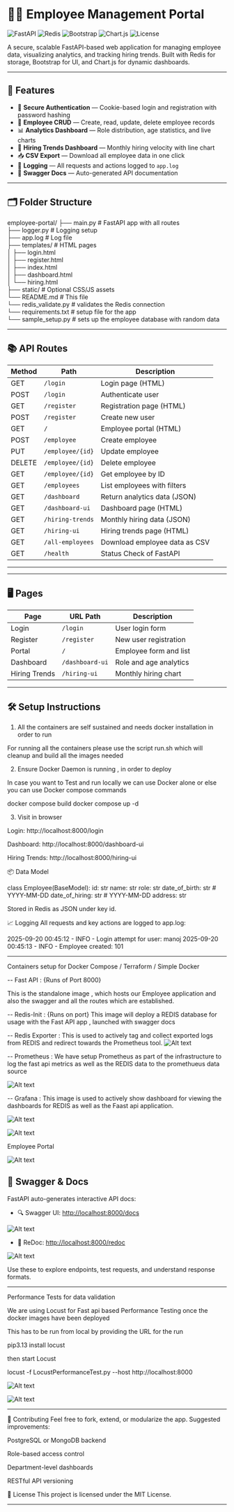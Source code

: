 # 🧑‍💼 Employee Management Portal

![FastAPI](https://img.shields.io/badge/FastAPI-0.110.0-green?logo=fastapi)
![Redis](https://img.shields.io/badge/Redis-7.2.0-red?logo=redis)
![Bootstrap](https://img.shields.io/badge/Bootstrap-5.3.2-blue?logo=bootstrap)
![Chart.js](https://img.shields.io/badge/Chart.js-4.4.0-orange?logo=chartdotjs)
![License](https://img.shields.io/badge/License-MIT-lightgrey)

A secure, scalable FastAPI-based web application for managing employee data, visualizing analytics, and tracking hiring trends. Built with Redis for storage, Bootstrap for UI, and Chart.js for dynamic dashboards.

---

## 🚀 Features

- 🔐 **Secure Authentication** — Cookie-based login and registration with password hashing
- 👥 **Employee CRUD** — Create, read, update, delete employee records
- 📊 **Analytics Dashboard** — Role distribution, age statistics, and live charts
- 📅 **Hiring Trends Dashboard** — Monthly hiring velocity with line chart
- 📥 **CSV Export** — Download all employee data in one click
- 🧠 **Logging** — All requests and actions logged to `app.log`
- 🧪 **Swagger Docs** — Auto-generated API documentation

---

## 🗂️ Folder Structure

employee-portal/ 
                 ├── main.py # FastAPI app with all routes   
                 ├── logger.py # Logging setup   
                 ├── app.log # Log file  
                 ├── templates/ # HTML pages   
                 │ ├── login.html   
                 │ ├── register.html   
                 │ ├── index.html   
                 │ ├── dashboard.html   
                 │ └── hiring.html   
                 ├── static/ # Optional CSS/JS assets   
                 └── README.md # This file  
                 └── redis_validate.py # validates the Redis connection  
                 └── requirements.txt # setup file for the app   
                 └── sample_setup.py # sets up the employee database with random data  

---

## 📚 API Routes

| Method | Path                  | Description                              |
|--------|-----------------------|------------------------------------------|
| GET    | `/login`              | Login page (HTML)                        |
| POST   | `/login`              | Authenticate user                        |
| GET    | `/register`           | Registration page (HTML)                 |
| POST   | `/register`           | Create new user                          |
| GET    | `/`                   | Employee portal (HTML)                   |
| POST   | `/employee`           | Create employee                          |
| PUT    | `/employee/{id}`      | Update employee                          |
| DELETE | `/employee/{id}`      | Delete employee                          |
| GET    | `/employee/{id}`      | Get employee by ID                       |
| GET    | `/employees`          | List employees with filters              |
| GET    | `/dashboard`          | Return analytics data (JSON)             |
| GET    | `/dashboard-ui`       | Dashboard page (HTML)                    |
| GET    | `/hiring-trends`      | Monthly hiring data (JSON)               |
| GET    | `/hiring-ui`          | Hiring trends page (HTML)                |
| GET    | `/all-employees`      | Download employee data as CSV            |
| GET    | `/health`             | Status Check of FastAPI                  |
_____________________________________________________________________________

---

## 🖥️ Pages

| Page         | URL Path           | Description                              |
|--------------|--------------------|------------------------------------------|
| Login        | `/login`           | User login form                          |
| Register     | `/register`        | New user registration                    |
| Portal       | `/`                | Employee form and list                   |
| Dashboard    | `/dashboard-ui`    | Role and age analytics                   |
| Hiring Trends| `/hiring-ui`       | Monthly hiring chart                     |

---



## 🛠️ Setup Instructions

1. All the containers are self sustained and needs docker installation in order to run 

For running all the containers please use the script run.sh which will cleanup and build all the images needed 

2. Ensure Docker Daemon is running , in order to deploy 

In case you want to Test and run locally we can use Docker alone or else you can use Docker compose commands 

docker compose build 
docker compose up -d 
 

3. Visit in browser

Login: http://localhost:8000/login

Dashboard: http://localhost:8000/dashboard-ui

Hiring Trends: http://localhost:8000/hiring-ui

📦 Data Model

class Employee(BaseModel):
    id: str
    name: str
    role: str
    date_of_birth: str  # YYYY-MM-DD
    date_of_hiring: str # YYYY-MM-DD
    address: str

Stored in Redis as JSON under key id.


📈 Logging
All requests and key actions are logged to app.log:

2025-09-20 00:45:12 - INFO - Login attempt for user: manoj
2025-09-20 00:45:13 - INFO - Employee created: 101


******************************************************************************

Containers setup for Docker Compose / Terraform / Simple Docker 

-- Fast API :  {Runs of Port 8000}

This is the standalone image , which hosts our Employee application and also the swagger and all the routes which are established. 

-- Redis-Init :  {Runs on port}
This image will deploy a REDIS database for usage with the Fast API app , launched with swagger docs 

-- Redis Exporter : 
This is used to actively tag and collect exported logs from REDIS and redirect towards the Prometheus tool. 
![Alt text](Images/Redis_exporter.png)

-- Prometheus : 
We have setup Prometheus as part of the infrastructure to log the fast api metrics as well as the REDIS  data to the promethueus data source 

![Alt text](Images/Prometheus_Running.png)

-- Grafana : 
This image is used to actively show dashboard for viewing the dashboards for REDIS as well as the Faast api application. 

![Alt text](Images/FastApi_Grafana.png)

![Alt text](Images/Redis_Grafana.png)

Employee Portal 

![Alt text](Images/Employee_portal.png)


## 📑 Swagger & Docs

FastAPI auto-generates interactive API docs:

- 🔍 Swagger UI: [http://localhost:8000/docs](http://localhost:8000/docs)

![Alt text](Images/Swagger_docs.png)

- 📄 ReDoc: [http://localhost:8000/redoc](http://localhost:8000/redoc)

![Alt text](Images/Redoc_api.png)


Use these to explore endpoints, test requests, and understand response formats.


**************************************************************************************

Performance Tests for data validation

We are using Locust for Fast api based Performance Testing once the docker images have been deployed

This has to be run from local by providing the URL for the run 


pip3.13 install locust

then start Locust 

locust -f LocustPerformanceTest.py --host http://localhost:8000


![Alt text](Images/Locust_perf_met.png)

![Alt text](Images/Locust_performanceTest.png)


---


🤝 Contributing
Feel free to fork, extend, or modularize the app. Suggested improvements:

PostgreSQL or MongoDB backend

Role-based access control

Department-level dashboards

RESTful API versioning


📄 License
This project is licensed under the MIT License.


---
